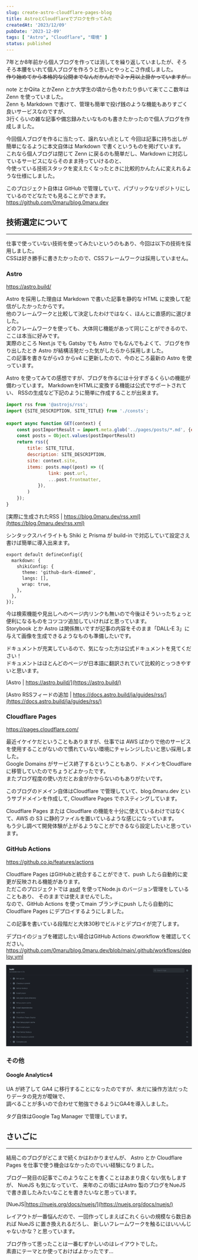 ```yaml
---
slug: create-astro-cloudflare-pages-blog
title: AstroとCloudflareでブロクを作ってみた
createdAt: '2023/12/09'
pubDate: '2023-12-09'
tags: [ "Astro", "Cloudflare", "環境" ]
status: published
---
```


7年とか8年前から個人ブログを作っては消してを繰り返していましたが、そろそろ本腰をいれて個人ブログを作ろうと思いとやっとこさ作成しました。   
~~作り始めてから本格的な公開までなんだかんだで２ヶ月以上掛かっていますが...~~

note とかQiita とかZenn とか大学生の頃から色々わたり歩いて来てここ数年は Zenn を使っていました。  
Zenn も Markdown で書けて、管理も簡単で投げ銭のような機能もありすごく良いサービスなのですが、  
3行くらいの雑な記事や備忘録みたいなものも書きたかったので個人ブログを作成しました。

今回個人ブログを作るに当たって、譲れない点として 今回は記事に持ち出しが簡単になるように本文自体は Markdown
で書くというものを掲げています。  
これなら個人ブログは閉じて Zenn に戻るのも簡単だし、Markdown に対応しているサービスにならそのまま持っていけるのと、  
今使っている技術スタックを変えたくなったときに比較的かんたんに変えれるような仕様にしました。

このプロジェクト自体は GitHub で管理していて、パブリックなリポジトリにしているのでどなたでも見ることができます。  
https://github.com/0maru/blog.0maru.dev

## 技術選定について
---

仕事で使っていない技術を使ってみたいというのもあり、今回は以下の技術を採用しました。  
CSSは好き勝手に書きたかったので、CSSフレームワークは採用していません。

### Astro

https://astro.build/

Astro を採用した理由は Markdown で書いた記事を静的な HTML に変換して配信がしたかったからです。  
他のフレームワークと比較して決定したわけではなく、ほんとに直感的に選びました。  
どのフレームワークを使っても、大体同じ機能があって同じことができるので、ここは本当に好みです。  
実際のところ Next.js でも Gatsby でも Astro でもなんでもよくて、ブログを作り出したとき Astro
が結構活発だった気がしたらから採用しました。  
この記事を書きながらv3 からv4 に更新したので、今のところ最新の Astro を使っています。

Astro を使ってみての感想ですが、ブログを作るには十分すぎるくらいの機能が備わっています。
MarkdownをHTMLに変換する機能は公式でサポートされてい、 RSSの生成など下記のように簡単に作成することが出来ます。

```javascript
import rss from '@astrojs/rss';
import {SITE_DESCRIPTION, SITE_TITLE} from './consts';

export async function GET(context) {
    const postImportResult = import.meta.glob('../pages/posts/*.md', {eager: true})
    const posts = Object.values(postImportResult)
    return rss({
        title: SITE_TITLE,
        description: SITE_DESCRIPTION,
        site: context.site,
        items: posts.map((post) => ({
                link: post.url,
                ...post.frontmatter,
            }),
        )
    });
}

```

[実際に生成されたRSS | https://blog.0maru.dev/rss.xml](https://blog.0maru.dev/rss.xml)

シンタックスハイライトも Shiki と Prisma が build-in で対応していて設定さえ書けば簡単に導入出来ます。

```:javascript
export default defineConfig({
  markdown: {
    shikiConfig: {
      theme: 'github-dark-dimmed',
      langs: [],
      wrap: true,
    },
  },
});
```

今は検索機能や見出しへのページ内リンクも無いので今後はそういったちょっと便利になるものをコツコツ追加していければと思っています。  
Storybook とか Astro は関係無いですが記事の内容をそのまま「DALL-E 3」に与えて画像を生成できるようなものも準備したいです。

ドキュメントが充実しているので、気になった方は公式ドキュメントを見てください！  
ドキュメントはほとんどのページが日本語に翻訳されていて比較的とっつきやすいと思います。

[Astro | https://astro.build/](https://astro.build/)

[Astro RSSフィードの追加 | https://docs.astro.build/ja/guides/rss/](https://docs.astro.build/ja/guides/rss/)

### Cloudflare Pages

https://pages.cloudflare.com/

最近イケイケだということもありますが、仕事では AWS
ばかりで他のサービスを使用することがないので慣れていない環境にチャレンジしたいと思い採用しました。  
Google Domains がサービス終了するということもあり、ドメインをCloudflare に移管していたのでちょうどよかったです。  
またブログ程度の使い方だとお金がかからないのもありがたいです。

このブログのドメイン自体はCloudflare で管理していて、blog.0maru.dev というサブドメインを作成して,
Cloudflare Pages でホスティングしています。

Cloudflare Pages または Cloudflare の機能を十分に使えているわけではなくて、AWS の S3
に静的ファイルを置いているような感じになっています。  
もう少し調べて開発体験が上がるようなことができるなら設定したいと思っています。

### GitHub Actions

https://github.co.jp/features/actions

Cloudflare Pages はGitHubと統合することができて、push したら自動的に変更が反映される機能があります。  
ただこのプロジェクトでは [asdf](https://asdf-vm.com/) を使ってNode.js のバージョン管理をしていることもあり、
そのままでは使えませんでした。  
なので、GitHub Actions を使ってmain ブランチにpush したら自動的にCloudflare Pages にデプロイするようにしました。

この記事を書いている段階だと大体30秒でビルドとデプロイが完了します。

デプロイのジョブを確認したい場合はGitHub Actions のworkflow を確認してください。  
https://github.com/0maru/blog.0maru.dev/blob/main/.github/workflows/deploy.yml

![GitHubActions でデプロイする](../../../images/github-actions-build-project.png)

### その他

#### Google Analytics4

UA が終了して GA4 に移行することになったのですが、未だに操作方法だったりデータの見方が曖昧で、  
調べることが多いので合わせて勉強できるようにGA4を導入しました。

タグ自体はGoogle Tag Manager で管理しています。

## さいごに
---

結局このブログがどこまで続くかはわかりませんが、 Astro とか Cloudflare Pages を仕事で使う機会はなかったのでいい経験になりました。

ブログ一発目の記事でこのようなことを書くことはあまり良くない気もしますが、 NueJS も気になっていて、
来年のこの頃にはAstro 製のブログをNueJS で書き直したみたいなことを書きたいなと思っています。

[NueJS|https://nuejs.org/docs/nuejs/](https://nuejs.org/docs/nuejs/)

レイアウトが一番悩んだので、一回作ってしまえばこれくらいの規模なら数日あれば NueJS
に置き換えれるだろし、 新しいフレームワークを触るにはいいんじゃないかな？と思っています。

ブログ作って思ったことは一番むずかしいのはレイアウトでした。  
素直にテーマとか使っておけばよかったです...  
